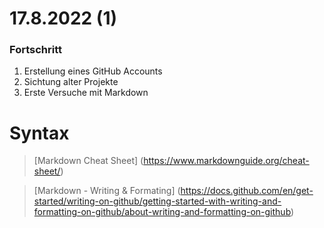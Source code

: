 # 17.8.2022 (1)
### Fortschritt
1. Erstellung eines GitHub Accounts 
2. Sichtung alter Projekte
3. Erste Versuche mit Markdown 

# Syntax 

> [Markdown Cheat Sheet] (https://www.markdownguide.org/cheat-sheet/) 

> [Markdown - Writing & Formating] (https://docs.github.com/en/get-started/writing-on-github/getting-started-with-writing-and-formatting-on-github/about-writing-and-formatting-on-github) 


